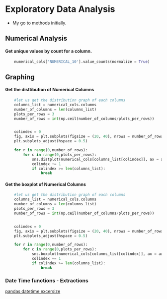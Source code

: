 # Exploratory Data Analysis
- My go to methods initially.


## Numerical Analysis

#### Get unique values by count  for a column.
```python
    numerical_cols['NUMERICAL_10'].value_counts(normalize = True)
```

















## Graphing

#### Get the disttibution of Numerical Columns

```python
    #let us get the distribution graph of each columns
    columns_list = numerical_cols.columns
    number_of_columns = len(columns_list)
    plots_per_rows = 3
    number_of_rows = int(np.ceil(number_of_columns/plots_per_rows))


    colindex = 0
    fig, axis = plt.subplots(figsize = (20, 40), nrows = number_of_rows, ncols = plots_per_rows)
    plt.subplots_adjust(hspace = 0.5)

    for r in range(0,number_of_rows):
        for c in range(0,plots_per_rows):
            sns.distplot(numerical_cols[columns_list[colindex]], ax = axis[r][c])
            colindex += 1
            if colindex >= len(columns_list):
                break
```

#### Get the boxplot of Numerical Columns

```python
    #let us get the distribution graph of each columns
    columns_list = numerical_cols.columns
    number_of_columns = len(columns_list)
    plots_per_rows = 3
    number_of_rows = int(np.ceil(number_of_columns/plots_per_rows))


    colindex = 0
    fig, axis = plt.subplots(figsize = (20, 40), nrows = number_of_rows, ncols = plots_per_rows)
    plt.subplots_adjust(hspace = 0.5)

    for r in range(0,number_of_rows):
        for c in range(0,plots_per_rows):
            sns.boxplot(numerical_cols[columns_list[colindex]], ax = axis[r][c])
            colindex += 1
            if colindex >= len(columns_list):
                break
```

### Date Time functions - Extractions
[pandas datetime excersize](https://www.w3resource.com/python-exercises/pandas/datetime/pandas-datetime-exercise-8.php)



